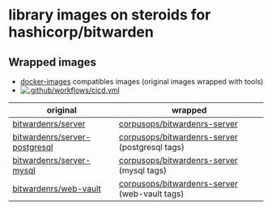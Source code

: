 # library images on steroids for hashicorp/bitwarden
## Wrapped images
- [docker-images](https://github.com/corpusops/docker-images) compatibles images (original images wrapped with tools)
- [![.github/workflows/cicd.yml](https://github.com/corpusops/docker-bitwarden/workflows/.github/workflows/cicd.yml/badge.svg?branch=main)](https://github.com/corpusops/docker-bitwarden/actions?query=workflow%3A.github%2Fworkflows%2Fcicd.yml+branch%3Amain)

| original   | wrapped  |
|------------|-----------|
| [bitwardenrs/server](https://hub.docker.com/_/bitwardenrs/server)                         | [corpusops/bitwardenrs-server](https://hub.docker.com/r/corpusops/bitwarden-server)                   |
| [bitwardenrs/server-postgresql](https://hub.docker.com/_/bitwardenrs/server-postgresql)   | [corpusops/bitwardenrs-server](https://hub.docker.com/r/corpusops/bitwarden-server) (postgresql tags) |
| [bitwardenrs/server-mysql](https://hub.docker.com/_/bitwardenrs/server-mysql)             | [corpusops/bitwardenrs-server](https://hub.docker.com/r/corpusops/bitwarden-server) (mysql tags)      |
| [bitwardenrs/web-vault](https://hub.docker.com/_/bitwardenrs/web-vault)                   | [corpusops/bitwardenrs-server](https://hub.docker.com/r/corpusops/bitwarden-server) (web-vault tags)  |
